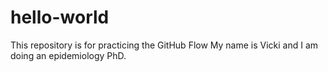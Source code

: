 # hello-world
This repository is for practicing the GitHub Flow
My name is Vicki and I am doing an epidemiology PhD.
